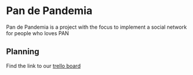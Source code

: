 # Pan de Pandemia
Pan de Pandemia is a project with the focus to implement a social network for people who loves PAN

## Planning
Find the link to our [trello board](https://trello.com/b/5fddIb2m/pandepandemia)

